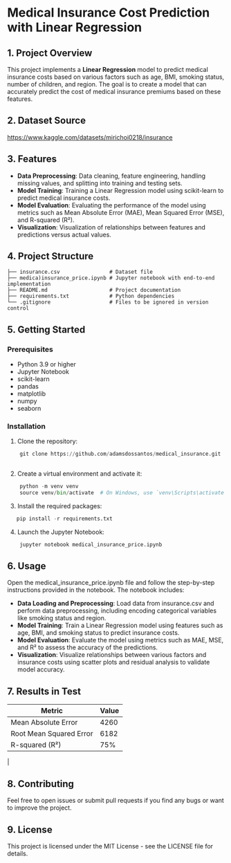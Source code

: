 # Medical Insurance Cost Prediction with Linear Regression


## 1. Project Overview

This project implements a **Linear Regression** model to predict medical insurance costs based on various factors such as age, BMI, smoking status, number of children, and region. The goal is to create a model that can accurately predict the cost of medical insurance premiums based on these features.


## 2. Dataset Source

https://www.kaggle.com/datasets/mirichoi0218/insurance


## 3. Features
- **Data Preprocessing**: Data cleaning, feature engineering, handling missing values, and splitting into training and testing sets.
- **Model Training**: Training a Linear Regression model using scikit-learn to predict medical insurance costs.
- **Model Evaluation**: Evaluating the performance of the model using metrics such as Mean Absolute Error (MAE), Mean Squared Error (MSE), and R-squared (R²).
- **Visualization**: Visualization of relationships between features and predictions versus actual values.


## 4. Project Structure
    ├── insurance.csv                # Dataset file
    ├── medica)insurance_price.ipynb # Jupyter notebook with end-to-end implementation
    ├── README.md                    # Project documentation
    ├── requirements.txt             # Python dependencies
    └── .gitignore                   # Files to be ignored in version control

## 5. Getting Started

### Prerequisites
- Python 3.9 or higher
- Jupyter Notebook
- scikit-learn
- pandas
- matplotlib
- numpy
- seaborn

### Installation
1. Clone the repository:

```python
    git clone https://github.com/adamsdossantos/medical_insurance.git
    
```
2. Create a virtual environment and activate it:
```python
    python -m venv venv
    source venv/bin/activate  # On Windows, use `venv\Scripts\activate`
```

3. Install the required packages:
```python
   pip install -r requirements.txt
```

4. Launch the Jupyter Notebook:
```python
    jupyter notebook medical_insurance_price.ipynb
```
## 6. Usage

Open the medical_insurance_price.ipynb file and follow the step-by-step instructions provided in the notebook. The notebook includes:

- **Data Loading and Preprocessing**: Load data from insurance.csv and perform data preprocessing, including encoding categorical variables like smoking status and region.
- **Model Training**: Train a Linear Regression model using features such as age, BMI, and smoking status to predict insurance costs.
- **Model Evaluation**:  Evaluate the model using metrics such as MAE, MSE, and R² to assess the accuracy of the predictions.
- **Visualization**:  Visualize relationships between various factors and insurance costs using scatter plots and residual analysis to validate model accuracy.


## 7. Results in Test

| Metric    | Value |
|-----------|-------|
| Mean Absolute Error  | 4260   |
| Root Mean Squared Error	 | 6182  |
| R-squared (R²)    | 75%   |
| 


## 8. Contributing

Feel free to open issues or submit pull requests if you find any bugs or want to improve the project.

## 9. License

This project is licensed under the MIT License - see the LICENSE file for details.







